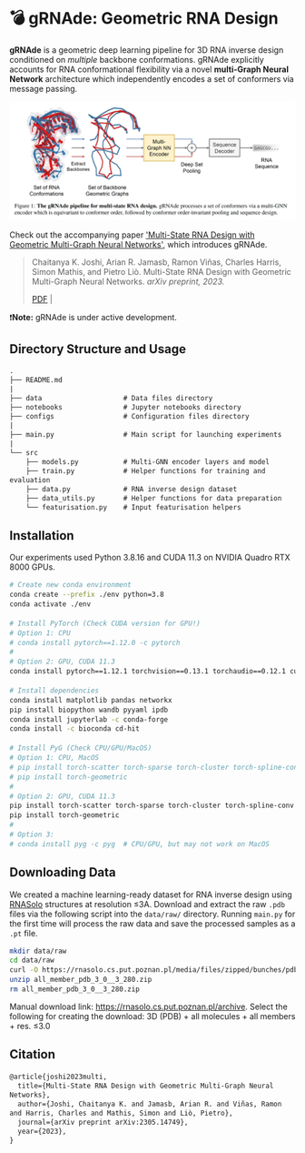 # 💣 gRNAde: Geometric RNA Design

**gRNAde** is a geometric deep learning pipeline for 3D RNA inverse design conditioned on *multiple* backbone conformations. 
gRNAde explicitly accounts for RNA conformational flexibility via a novel **multi-Graph Neural Network** architecture which independently encodes a set of conformers via message passing.

![](fig/grnade_pipeline.png)

Check out the accompanying paper ['Multi-State RNA Design with Geometric Multi-Graph Neural Networks'](https://arxiv.org/abs/2305.14749), which introduces gRNAde.
> Chaitanya K. Joshi, Arian R. Jamasb, Ramon Viñas, Charles Harris, Simon Mathis, and Pietro Liò. Multi-State RNA Design with Geometric Multi-Graph Neural Networks. *arXiv preprint, 2023.*
>
>[PDF](https://arxiv.org/pdf/2305.14749.pdf) |

❗️**Note:** gRNAde is under active development.


## Directory Structure and Usage

```
.
├── README.md
|
├── data                    # Data files directory
├── notebooks               # Jupyter notebooks directory
├── configs                 # Configuration files directory
| 
├── main.py                 # Main script for launching experiments
|
└── src
    ├── models.py           # Multi-GNN encoder layers and model
    ├── train.py            # Helper functions for training and evaluation
    ├── data.py             # RNA inverse design dataset
    ├── data_utils.py       # Helper functions for data preparation
    └── featurisation.py    # Input featurisation helpers
```



## Installation

Our experiments used Python 3.8.16 and CUDA 11.3 on NVIDIA Quadro RTX 8000 GPUs.

```sh
# Create new conda environment
conda create --prefix ./env python=3.8
conda activate ./env

# Install PyTorch (Check CUDA version for GPU!)
# Option 1: CPU
# conda install pytorch==1.12.0 -c pytorch
#
# Option 2: GPU, CUDA 11.3
conda install pytorch==1.12.1 torchvision==0.13.1 torchaudio==0.12.1 cudatoolkit=11.3 -c pytorch

# Install dependencies
conda install matplotlib pandas networkx
pip install biopython wandb pyyaml ipdb 
conda install jupyterlab -c conda-forge
conda install -c bioconda cd-hit

# Install PyG (Check CPU/GPU/MacOS)
# Option 1: CPU, MacOS
# pip install torch-scatter torch-sparse torch-cluster torch-spline-conv -f https://data.pyg.org/whl/torch-1.12.0+cpu.html 
# pip install torch-geometric
#
# Option 2: GPU, CUDA 11.3
pip install torch-scatter torch-sparse torch-cluster torch-spline-conv -f https://data.pyg.org/whl/torch-1.12.1+cu113.html
pip install torch-geometric
#
# Option 3: 
# conda install pyg -c pyg  # CPU/GPU, but may not work on MacOS
```



## Downloading Data

We created a machine learning-ready dataset for RNA inverse design using [RNASolo](https://rnasolo.cs.put.poznan.pl) structures at resolution ≤3A. 
Download and extract the raw `.pdb` files via the following script into the `data/raw/` directory.
Running `main.py` for the first time will process the raw data and save the processed samples as a `.pt` file.

```sh
mkdir data/raw
cd data/raw
curl -O https://rnasolo.cs.put.poznan.pl/media/files/zipped/bunches/pdb/all_member_pdb_3_0__3_280.zip
unzip all_member_pdb_3_0__3_280.zip
rm all_member_pdb_3_0__3_280.zip
```

Manual download link: https://rnasolo.cs.put.poznan.pl/archive.
Select the following for creating the download: 3D (PDB) + all molecules + all members + res. ≤3.0



## Citation

```
@article{joshi2023multi,
  title={Multi-State RNA Design with Geometric Multi-Graph Neural Networks},
  author={Joshi, Chaitanya K. and Jamasb, Arian R. and Viñas, Ramon and Harris, Charles and Mathis, Simon and Liò, Pietro},
  journal={arXiv preprint arXiv:2305.14749},
  year={2023},
}
```
